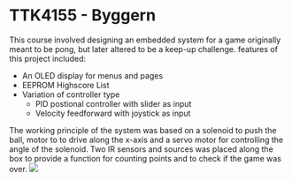 # TTK4155 - Byggern
This course involved designing an embedded system for a game originally meant to be pong, but later altered to be a keep-up challenge. features of this project included:
* An OLED display for menus and pages
* EEPROM Highscore List
* Variation of controller type
  * PID postional controller with slider as input
  * Velocity feedforward with joystick as input
  
The working principle of the system was based on a solenoid to push the ball, motor to to drive along the x-axis and a servo motor for controlling the angle of the solenoid. Two IR sensors and sources was placed along the box to provide a function for counting points and to check if the game was over.
![](https://i.imgur.com/RSPCCuv.jpg)
